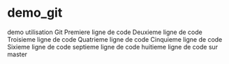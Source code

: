 # demo_git
demo utilisation Git
Premiere ligne de code
Deuxieme ligne de code
Troisieme ligne de code
Quatrieme ligne de code
Cinquieme ligne de code
Sixieme ligne de code
septieme ligne de code
huitieme ligne de code sur master